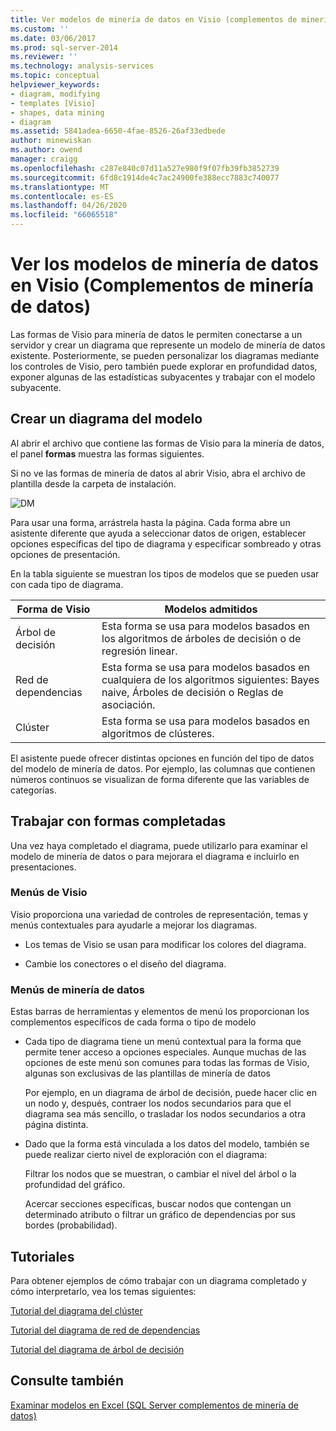 ```yaml
---
title: Ver modelos de minería de datos en Visio (complementos de minería de datos) | Microsoft Docs
ms.custom: ''
ms.date: 03/06/2017
ms.prod: sql-server-2014
ms.reviewer: ''
ms.technology: analysis-services
ms.topic: conceptual
helpviewer_keywords:
- diagram, modifying
- templates [Visio]
- shapes, data mining
- diagram
ms.assetid: 5841adea-6650-4fae-8526-26af33edbede
author: minewiskan
ms.author: owend
manager: craigg
ms.openlocfilehash: c287e840c07d11a527e980f9f07fb39fb3852739
ms.sourcegitcommit: 6fd8c1914de4c7ac24900fe388ecc7883c740077
ms.translationtype: MT
ms.contentlocale: es-ES
ms.lasthandoff: 04/26/2020
ms.locfileid: "66065518"
---
```

# <a name="viewing-data-mining-models-in-visio-data-mining-add-ins"></a>Ver los modelos de minería de datos en Visio (Complementos de minería de datos)
  Las formas de Visio para minería de datos le permiten conectarse a un servidor y crear un diagrama que represente un modelo de minería de datos existente. Posteriormente, se pueden personalizar los diagramas mediante los controles de Visio, pero también puede explorar en profundidad datos, exponer algunas de las estadísticas subyacentes y trabajar con el modelo subyacente.  
  
## <a name="building-a-model-diagram"></a>Crear un diagrama del modelo  
 Al abrir el archivo que contiene las formas de Visio para la minería de datos, el panel **formas** muestra las formas siguientes.  
  
 Si no ve las formas de minería de datos al abrir Visio, abra el archivo de plantilla desde la carpeta de instalación.  
  
 ![DM](media/dm-stencil.gif "DM")  
  
 Para usar una forma, arrástrela hasta la página. Cada forma abre un asistente diferente que ayuda a seleccionar datos de origen, establecer opciones específicas del tipo de diagrama y especificar sombreado y otras opciones de presentación.  
  
 En la tabla siguiente se muestran los tipos de modelos que se pueden usar con cada tipo de diagrama.  
  
|Forma de Visio|Modelos admitidos|  
|-----------------|----------------------|  
|Árbol de decisión|Esta forma se usa para modelos basados en los algoritmos de árboles de decisión o de regresión linear.|  
|Red de dependencias|Esta forma se usa para modelos basados en cualquiera de los algoritmos siguientes: Bayes naive, Árboles de decisión o Reglas de asociación.|  
|Clúster|Esta forma se usa para modelos basados en algoritmos de clústeres.|  
  
 El asistente puede ofrecer distintas opciones en función del tipo de datos del modelo de minería de datos. Por ejemplo, las columnas que contienen números continuos se visualizan de forma diferente que las variables de categorías.  
  
## <a name="working-with-completed-shapes"></a>Trabajar con formas completadas  
 Una vez haya completado el diagrama, puede utilizarlo para examinar el modelo de minería de datos o para mejorara el diagrama e incluirlo en presentaciones.  
  
### <a name="visio-menus"></a>Menús de Visio  
 Visio proporciona una variedad de controles de representación, temas y menús contextuales para ayudarle a mejorar los diagramas.  
  
-   Los temas de Visio se usan para modificar los colores del diagrama.  
  
-   Cambie los conectores o el diseño del diagrama.  
  
### <a name="data-mining-menus"></a>Menús de minería de datos  
 Estas barras de herramientas y elementos de menú los proporcionan los complementos específicos de cada forma o tipo de modelo  
  
-   Cada tipo de diagrama tiene un menú contextual para la forma que permite tener acceso a opciones especiales. Aunque muchas de las opciones de este menú son comunes para todas las formas de Visio, algunas son exclusivas de las plantillas de minería de datos  
  
     Por ejemplo, en un diagrama de árbol de decisión, puede hacer clic en un nodo y, después, contraer los nodos secundarios para que el diagrama sea más sencillo, o trasladar los nodos secundarios a otra página distinta.  
  
-   Dado que la forma está vinculada a los datos del modelo, también se puede realizar cierto nivel de exploración con el diagrama:  
  
     Filtrar los nodos que se muestran, o cambiar el nivel del árbol o la profundidad del gráfico.  
  
     Acercar secciones específicas, buscar nodos que contengan un determinado atributo o filtrar un gráfico de dependencias por sus bordes (probabilidad).  
  
## <a name="walkthroughs"></a>Tutoriales  
 Para obtener ejemplos de cómo trabajar con un diagrama completado y cómo interpretarlo, vea los temas siguientes:  
  
 [Tutorial del diagrama del clúster](cluster-diagram-walkthrough-data-mining-add-ins.md)  
  
 [Tutorial del diagrama de red de dependencias](dependency-network-diagram-walkthrough-data-mining-add-ins.md)  
  
 [Tutorial del diagrama de árbol de decisión](decision-tree-diagram-walkthrough-data-mining-add-ins.md)  
  
## <a name="see-also"></a>Consulte también  
 [Examinar modelos en Excel &#40;SQL Server complementos de minería de datos&#41;](browsing-models-in-excel-sql-server-data-mining-add-ins.md)  
  
  
